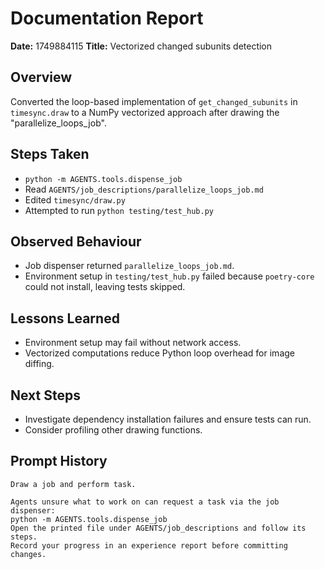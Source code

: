 # Documentation Report

**Date:** 1749884115
**Title:** Vectorized changed subunits detection

## Overview
Converted the loop-based implementation of `get_changed_subunits` in `timesync.draw` to a NumPy vectorized approach after drawing the "parallelize_loops_job".

## Steps Taken
- `python -m AGENTS.tools.dispense_job`
- Read `AGENTS/job_descriptions/parallelize_loops_job.md`
- Edited `timesync/draw.py`
- Attempted to run `python testing/test_hub.py`

## Observed Behaviour
- Job dispenser returned `parallelize_loops_job.md`.
- Environment setup in `testing/test_hub.py` failed because `poetry-core` could not install, leaving tests skipped.

## Lessons Learned
- Environment setup may fail without network access.
- Vectorized computations reduce Python loop overhead for image diffing.

## Next Steps
- Investigate dependency installation failures and ensure tests can run.
- Consider profiling other drawing functions.

## Prompt History
```
Draw a job and perform task.
```
```
Agents unsure what to work on can request a task via the job dispenser:
python -m AGENTS.tools.dispense_job
Open the printed file under AGENTS/job_descriptions and follow its steps.
Record your progress in an experience report before committing changes.
```
